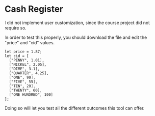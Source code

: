 # Cash Register

<p>I did not implement user customization, since the course project did not require so.</p>
<p>In order to test this properly, you should download the file and edit the "price" and "cid" values.</p>

<pre><code>let price = 1.87;
let cid = [
  ["PENNY", 1.01],
  ["NICKEL", 2.05],
  ["DIME", 3.1],
  ["QUARTER", 4.25],
  ["ONE", 90],
  ["FIVE", 55],
  ["TEN", 20],
  ["TWENTY", 60],
  ["ONE HUNDRED", 100]
];</code></pre>

<p>Doing so will let you test all the different outcomes this tool can offer.</p>
